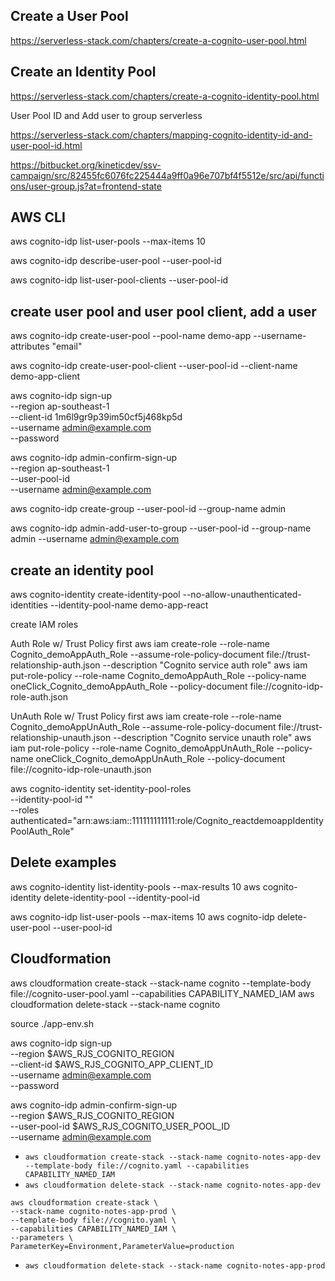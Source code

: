 ## Create a User Pool

https://serverless-stack.com/chapters/create-a-cognito-user-pool.html

## Create an Identity Pool

https://serverless-stack.com/chapters/create-a-cognito-identity-pool.html

User Pool ID and Add user to group serverless

https://serverless-stack.com/chapters/mapping-cognito-identity-id-and-user-pool-id.html

https://bitbucket.org/kineticdev/ssv-campaign/src/82455fc6076fc225444a9ff0a96e707bf4f5512e/src/api/functions/user-group.js?at=frontend-state

## AWS CLI

aws cognito-idp list-user-pools --max-items 10

aws cognito-idp describe-user-pool --user-pool-id <user-pool-id>

aws cognito-idp list-user-pool-clients --user-pool-id <user-pool-id>

## create user pool and user pool client, add a user

aws cognito-idp create-user-pool --pool-name demo-app --username-attributes "email"

aws cognito-idp create-user-pool-client --user-pool-id <user-pool-id> --client-name demo-app-client

aws cognito-idp sign-up \
 --region ap-southeast-1 \
 --client-id 1m6l9gr9p39im50cf5j468kp5d \
 --username admin@example.com \
 --password <password>

aws cognito-idp admin-confirm-sign-up \
 --region ap-southeast-1 \
 --user-pool-id <user-pool-id> \
 --username admin@example.com

aws cognito-idp create-group --user-pool-id <user-pool-id> --group-name admin

aws cognito-idp admin-add-user-to-group --user-pool-id <user-pool-id> --group-name admin --username admin@example.com

## create an identity pool

aws cognito-identity create-identity-pool --no-allow-unauthenticated-identities --identity-pool-name demo-app-react

create IAM roles

Auth Role w/ Trust Policy first
aws iam create-role --role-name Cognito_demoAppAuth_Role --assume-role-policy-document file://trust-relationship-auth.json --description "Cognito service auth role"
aws iam put-role-policy --role-name Cognito_demoAppAuth_Role --policy-name oneClick_Cognito_demoAppAuth_Role --policy-document file://cognito-idp-role-auth.json

UnAuth Role w/ Trust Policy first
aws iam create-role --role-name Cognito_demoAppUnAuth_Role --assume-role-policy-document file://trust-relationship-unauth.json --description "Cognito service unauth role"
aws iam put-role-policy --role-name Cognito_demoAppUnAuth_Role --policy-name oneClick_Cognito_demoAppUnAuth_Role --policy-document file://cognito-idp-role-unauth.json

aws cognito-identity set-identity-pool-roles \
--identity-pool-id "<identity-pool-id>" \
--roles authenticated="arn:aws:iam::111111111111:role/Cognito_reactdemoappIdentityPoolAuth_Role"

## Delete examples

aws cognito-identity list-identity-pools --max-results 10
aws cognito-identity delete-identity-pool --identity-pool-id <identity-pool-id>

aws cognito-idp list-user-pools --max-items 10
aws cognito-idp delete-user-pool --user-pool-id <user-pool-id>

## Cloudformation

aws cloudformation create-stack --stack-name cognito --template-body file://cognito-user-pool.yaml --capabilities CAPABILITY_NAMED_IAM
aws cloudformation delete-stack --stack-name cognito

source ./app-env.sh

aws cognito-idp sign-up \
--region $AWS_RJS_COGNITO_REGION \
 --client-id $AWS_RJS_COGNITO_APP_CLIENT_ID \
 --username admin@example.com \
 --password <password>

aws cognito-idp admin-confirm-sign-up \
--region $AWS_RJS_COGNITO_REGION \
 --user-pool-id $AWS_RJS_COGNITO_USER_POOL_ID \
 --username admin@example.com

- `aws cloudformation create-stack --stack-name cognito-notes-app-dev --template-body file://cognito.yaml --capabilities CAPABILITY_NAMED_IAM`
- `aws cloudformation delete-stack --stack-name cognito-notes-app-dev`

```
aws cloudformation create-stack \
--stack-name cognito-notes-app-prod \
--template-body file://cognito.yaml \
--capabilities CAPABILITY_NAMED_IAM \
--parameters \
ParameterKey=Environment,ParameterValue=production
```

- `aws cloudformation delete-stack --stack-name cognito-notes-app-prod`
